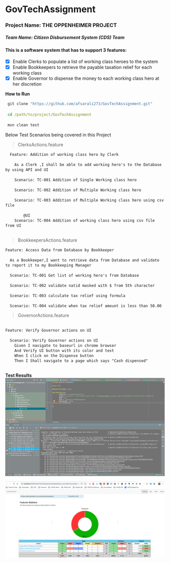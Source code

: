 # GovTechAssignment
### Project Name: THE OPPENHEIMER PROJECT
##### Team Name: Citizen Disbursement System (CDS) Team


<h4>This is a software system that has to support 3 features:</h4>

 - [x] Enable Clerks to populate a list of working class heroes to the system
 - [x] Enable Bookkeepers to retrieve the payable taxation relief for each working class
 - [x] Enable Governor to dispense the money to each working class hero at her discretion

**How to Run**
```cmd
 git clone "https://github.com/afsarali273/GovTechAssignment.git"

 cd /path/to/project/GovTechAssignment

 mvn clean test
```

Below Test Scenarios being covered in this Project

   > ClerksActions.feature
  ```gherkin
    Feature: Addition of working class hero by Clerk
    
      As a Clerk ,I shall be able to add working hero's to the Database by using API and UI
    
      Scenario: TC-001 Addition of Single Working class hero
    
      Scenario: TC-002 Addition of Multiple Working class hero
              
      Scenario: TC-003 Addition of Multiple Working class hero using csv file
       
          @UI
      Scenario: TC-004 Addition of working class hero using csv file from UI
           
```
  
  > BookkeepersActions.feature
  
  ```gherkin
  Feature: Access Data from Database by Bookkeeper
  
    As a Bookkeeper,I want to retrieve data from Database and validate to report it to my Bookkeeping Manager
  
    Scenario: TC-001 Get list of working hero's from Database
    
    Scenario: TC-002 validate natid masked with $ from 5th character
    
    Scenario: TC-003 calculate tax relief using formula
    
    Scenario: TC-004 validate when tax relief amount is less than 50.00

```  

> GovernorActions.feature

```gherkin

Feature: Verify Governor actions on UI

  Scenario: Verify Governor actions on UI
    Given I navigate to baseurl in chrome browser
    And Verify UI button with its color and text
    When I click on the Dispense button
    Then I Shall navigate to a page which says "Cash dispensed"


```


    
**Test Results**
![Test Results](https://github.com/afsarali273/GovTechAssignment/blob/master/Govtech_RunFromIDE.png)

![Test Results](https://github.com/afsarali273/GovTechAssignment/blob/master/Govtech_report.png)
